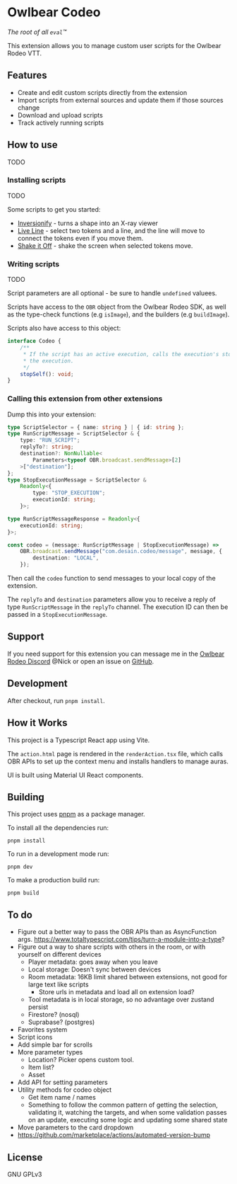 # Owlbear Codeo

_The root of all `eval`™_

This extension allows you to manage custom user scripts for the Owlbear Rodeo VTT.

## Features

-   Create and edit custom scripts directly from the extension
-   Import scripts from external sources and update them if those sources change
-   Download and upload scripts
-   Track actively running scripts

## How to use

TODO

### Installing scripts

TODO

Some scripts to get you started:

-   [Inversionify](https://gist.github.com/desain/38977393433dfc6242eab280abe416fa) - turns a shape into an X-ray viewer
-   [Live Line](https://gist.github.com/desain/cbfdce2b7329fcae2919a479ff1d3e44) - select two tokens and a line, and the line will move to connect the tokens even if you move them.
-   [Shake it Off](https://gist.github.com/desain/5315c2c18ba469cd85534e8c29f8abbc) - shake the screen when selected tokens move.

### Writing scripts

TODO

Script parameters are all optional - be sure to handle `undefined` valuees.

Scripts have access to the `OBR` object from the Owlbear Rodeo SDK, as well as the type-check functions (e.g `isImage`), and the builders (e.g `buildImage`).

Scripts also have access to this object:

```typescript
interface Codeo {
    /**
     * If the script has an active execution, calls the execution's stop() function and removes
     * the execution.
     */
    stopSelf(): void;
}
```

### Calling this extension from other extensions

Dump this into your extension:

```typescript
type ScriptSelector = { name: string } | { id: string };
type RunScriptMessage = ScriptSelector & {
    type: "RUN_SCRIPT";
    replyTo?: string;
    destination?: NonNullable<
        Parameters<typeof OBR.broadcast.sendMessage>[2]
    >["destination"];
};
type StopExecutionMessage = ScriptSelector &
    Readonly<{
        type: "STOP_EXECUTION";
        executionId: string;
    }>;

type RunScriptMessageResponse = Readonly<{
    executionId: string;
}>;

const codeo = (message: RunScriptMessage | StopExecutionMessage) =>
    OBR.broadcast.sendMessage("com.desain.codeo/message", message, {
        destination: "LOCAL",
    });
```

Then call the `codeo` function to send messages to your local copy of the extension.

The `replyTo` and `destination` parameters allow you to receive a reply of type `RunScriptMessage` in the `replyTo` channel. The execution ID can then be passed in a `StopExecutionMessage`.

## Support

If you need support for this extension you can message me in the [Owlbear Rodeo Discord](https://discord.com/invite/u5RYMkV98s) @Nick or open an issue on [GitHub](https://github.com/desain/owlbear-codeo/issues).

## Development

After checkout, run `pnpm install`.

## How it Works

This project is a Typescript React app using Vite.

The `action.html` page is rendered in the `renderAction.tsx` file, which calls OBR APIs to set up the context menu and installs handlers to manage auras.

UI is built using Material UI React components.

## Building

This project uses [pnpm](https://pnpm.io/) as a package manager.

To install all the dependencies run:

`pnpm install`

To run in a development mode run:

`pnpm dev`

To make a production build run:

`pnpm build`

## To do

-   Figure out a better way to pass the OBR APIs than as AsyncFunction args. https://www.totaltypescript.com/tips/turn-a-module-into-a-type?
-   Figure out a way to share scripts with others in the room, or with yourself on different devices
    -   Player metadata: goes away when you leave
    -   Local storage: Doesn't sync between devices
    -   Room metadata: 16KB limit shared between extensions, not good for large text like scripts
        -   Store urls in metadata and load all on extension load?
    -   Tool metadata is in local storage, so no advantage over zustand persist
    -   Firestore? (nosql)
    -   Suprabase? (postgres)
-   Favorites system
-   Script icons
-   Add simple bar for scrolls
-   More parameter types
    -   Location? Picker opens custom tool.
    -   Item list?
    -   Asset
-   Add API for setting parameters
-   Utility methods for codeo object
    -   Get item name / names
    -   Something to follow the common pattern of getting the selection, validating it, watching the targets, and when some validation passes on an update, executing some logic and updating some shared state
-   Move parameters to the card dropdown
-   https://github.com/marketplace/actions/automated-version-bump

## License

GNU GPLv3
